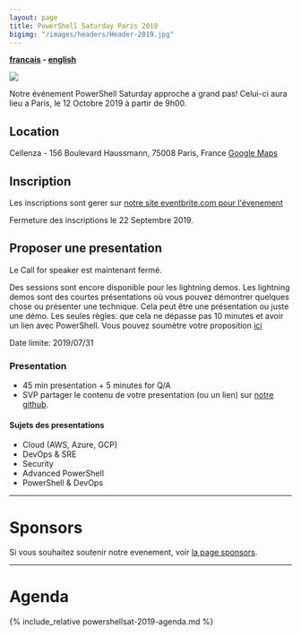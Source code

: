 ```yaml
---
layout: page
title: PowerShell Saturday Paris 2019
bigimg: "/images/headers/Header-2019.jpg"
---
```


<b>[francais](/powershellsat-2019) - [english](/powershellsat-2019en)</b>

![](https://github.com/FrPSUG/frpsug.github.io/raw/master/images/iconfinder_Saint-Barthelemy-Flag_32318(1).png)

Notre événement PowerShell Saturday approche a grand pas!
Celui-ci aura lieu a Paris, le 12 Octobre 2019 à partir de 9h00.

## Location

Cellenza - 156 Boulevard Haussmann, 75008 Paris, France [Google Maps](https://goo.gl/maps/fww4JUjUByjLzwWL8)

## Inscription

Les inscriptions sont gerer sur [notre site eventbrite.com pour l'évenement](https://pssatparis2019.eventbrite.com)

Fermeture des inscriptions le 22 Septembre 2019.

## Proposer une presentation

Le Call for speaker est maintenant fermé.

Des sessions sont encore disponible pour les lightning demos.
Les lightning demos sont des courtes présentations où vous pouvez démontrer quelques chose ou présenter une technique. Cela peut être une présentation ou juste une démo. Les seules règles: que cela ne dépasse pas 10 minutes et avoir un lien avec PowerShell.
Vous pouvez soumètre votre proposition [ici](https://forms.gle/2UbRtkfxN3rHWmzK9)

Date limite: 2019/07/31

### Presentation

* 45 min presentation + 5 minutes for Q/A
* SVP partager le contenu de votre presentation (ou un lien) sur [notre github](https://github.com/FrPSUG/Presentations).

#### Sujets des presentations

* Cloud (AWS, Azure, GCP)
* DevOps & SRE
* Security
* Advanced PowerShell
* PowerShell & DevOps

<hr>

# Sponsors

Si vous souhaitez soutenir notre evenement, voir [la page sponsors](/pssat2019/sponsors-fr).

<hr>

# Agenda

{% include_relative powershellsat-2019-agenda.md %}
